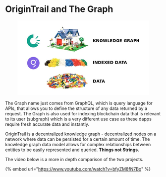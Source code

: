 # OriginTrail and The Graph

<figure><img src="../.gitbook/assets/KnowledgeGraph.jpg" alt=""><figcaption></figcaption></figure>

The Graph name just comes from GraphQL, which is query language for APIs, that allows you to define the structure of any data returned by a request. The Graph is also used for indexing blockchain data that is relevant to its user (subgraph) which is a very different use case as these dapps require fresh accurate data and instantly.&#x20;

OriginTrail is a decentralized knowledge graph - decentralized nodes on a network where data can be persisted for a certain amount of time. The knowledge graph data model allows for complex relationships between entities to be easily represented and queried. **Things not Strings**.

The video below is a more in depth comparison of the two projects.&#x20;

{% embed url="https://www.youtube.com/watch?v=bfyZM8fN7Bo" %}
